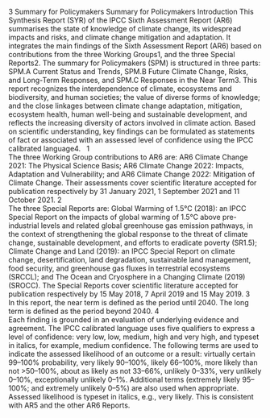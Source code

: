 3
Summary for Policymakers
Summary for Policymakers
Introduction 
This Synthesis Report (SYR) of the IPCC Sixth Assessment Report (AR6) summarises the state of knowledge of climate change, 
its widespread impacts and risks, and climate change mitigation and adaptation. It integrates the main findings of the Sixth 
Assessment Report (AR6) based on contributions from the three Working Groups1, and the three Special Reports2. The summary 
for Policymakers (SPM) is structured in three parts: SPM.A Current Status and Trends, SPM.B Future Climate Change, Risks, and 
Long-Term Responses, and SPM.C Responses in the Near Term3. 
This report recognizes the interdependence of climate, ecosystems and biodiversity, and human societies; the value of diverse 
forms of knowledge; and the close linkages between climate change adaptation, mitigation, ecosystem health, human well-being 
and sustainable development, and reflects the increasing diversity of actors involved in climate action. 
Based on scientific understanding, key findings can be formulated as statements of fact or associated with an assessed level of 
confidence using the IPCC calibrated language4.  
1	
The three Working Group contributions to AR6 are: AR6 Climate Change 2021: The Physical Science Basis; AR6 Climate Change 2022: Impacts, Adaptation 
and Vulnerability; and AR6 Climate Change 2022: Mitigation of Climate Change. Their assessments cover scientific literature accepted for publication 
respectively by 31 January 2021, 1 September 2021 and 11 October 2021.
2	
The three Special Reports are: Global Warming of 1.5°C (2018): an IPCC Special Report on the impacts of global warming of 1.5°C above pre-industrial 
levels and related global greenhouse gas emission pathways, in the context of strengthening the global response to the threat of climate change, sustainable 
development, and efforts to eradicate poverty (SR1.5); Climate Change and Land (2019): an IPCC Special Report on climate change, desertification, land 
degradation, sustainable land management, food security, and greenhouse gas fluxes in terrestrial ecosystems (SRCCL); and The Ocean and Cryosphere in 
a Changing Climate (2019) (SROCC). The Special Reports cover scientific literature accepted for publication respectively by 15 May 2018, 7 April 2019 and 
15 May 2019.
3	
In this report, the near term is defined as the period until 2040. The long term is defined as the period beyond 2040.
4	
Each finding is grounded in an evaluation of underlying evidence and agreement. The IPCC calibrated language uses five qualifiers to express a level of 
confidence: very low, low, medium, high and very high, and typeset in italics, for example, medium confidence. The following terms are used to indicate the 
assessed likelihood of an outcome or a result: virtually certain 99–100% probability, very likely 90–100%, likely 66–100%, more likely than not >50–100%, 
about as likely as not 33–66%, unlikely 0–33%, very unlikely 0–10%, exceptionally unlikely 0–1%. Additional terms (extremely likely 95–100%; and 
extremely unlikely 0–5%) are also used when appropriate. Assessed likelihood is typeset in italics, e.g., very likely. This is consistent with AR5 and the other 
AR6 Reports.
